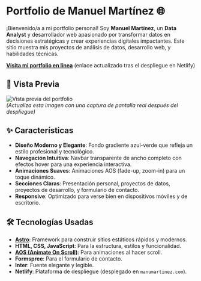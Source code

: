# Portfolio de Manuel Martínez 🌐

¡Bienvenido/a a mi portfolio personal! Soy **Manuel Martínez**, un **Data Analyst** y desarrollador web apasionado por transformar datos en decisiones estratégicas y crear experiencias digitales impactantes. Este sitio muestra mis proyectos de análisis de datos, desarrollo web, y habilidades técnicas.

**[Visita mi portfolio en línea](https://manumartinez.com)** (enlace actualizado tras el despliegue en Netlify)

## 📸 Vista Previa

![Vista previa del portfolio](https://via.placeholder.com/1200x600.png?text=Vista+Previa+del+Portfolio)  
*(Actualiza esta imagen con una captura de pantalla real después del despliegue)*

## ✨ Características

- **Diseño Moderno y Elegante**: Fondo gradiente azul-verde que refleja un estilo profesional y tecnológico.
- **Navegación Intuitiva**: Navbar transparente de ancho completo con efectos hover para una experiencia interactiva.
- **Animaciones Suaves**: Animaciones AOS (fade-up, zoom-in) para un toque dinámico.
- **Secciones Claras**: Presentación personal, proyectos de datos, proyectos de desarrollo, y formulario de contacto.
- **Responsive**: Optimizado para verse bien en dispositivos móviles y de escritorio.

## 🛠️ Tecnologías Usadas

- **[Astro](https://astro.build/)**: Framework para construir sitios estáticos rápidos y modernos.
- **HTML, CSS, JavaScript**: Para la estructura, estilos y funcionalidad.
- **[AOS (Animate On Scroll)](https://michalsnik.github.io/aos/)**: Para animaciones al hacer scroll.
- **Formspree**: Para el formulario de contacto.
- **Inter**: Fuente elegante y legible.
- **Netlify**: Plataforma de despliegue (desplegado en `manumartinez.com`).
